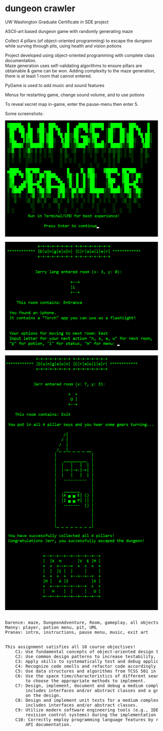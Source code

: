 # dungeon crawler

  
UW Washington Graduate Certificate in SDE project  
  
ASCII-art based dungeon game with randomly generating maze  
  
Collect 4 pillars (of object-oriented programming) to escape the dungeon  
while surving through pits, using health and vision potions  
  
Project developed using object-oriented programming with complete class documentation.  
Maze generation uses self-validating algorithms to ensure pillars are obtainable & game can be won. 
Adding complexity to the maze generation, there is at least 1 room that cannot entered.    
  
PyGame is used to add music and sound features  
  
Menus for restarting game, change sound volume, and to use potions  
  
To reveal secret map in-game, enter the pause-menu then enter 5.  

Some screenshots:  

![Screenshot1](https://github.com/darenceT/dungeon/blob/main/docs/screenshot1.png)  
  
![Screenshot2](https://github.com/darenceT/dungeon/blob/main/docs/screenshot2.png)  
  
![Screenshot3](https://github.com/darenceT/dungeon/blob/main/docs/screenshot3.png)  

  
  
<pre>

Darence: maze, DungeonAdventure, Room, gameplay, all objects, UML, sound & pause menu, art
Manny: player, potion menu, pit, UML
Pranav: intro, instructions, pause menu, music, exit art


This assignment satisfies all 10 course objectives! 
    C1: Use fundamental concepts of object-oriented design to write modular, extensible code
    C2: Use common design patterns to increase testability, readability, and maintainability of code
    C3: Apply skills to systematically test and debug applications
    C4: Recognize code smells and refactor code accordingly
    C5: Use data structures and algorithms from TCSS 501 in programming applications
    C6: Use the space time/characteristics of different search and sorting algorithms learned in TCSS 501
        to choose the appropriate methods to implement.
    C7: Design, implement, document and debug a medium complexity program with an object hierarchy that
        includes interfaces and/or abstract classes and a graphical user interface, given some guidance 
        on the design.
    C8: Design and implement unit tests for a medium complexity program with an object hierarchy that
        includes interfaces and/or abstract classes.
    C9: Utilize modern software engineering tools (e.g., IDEs, static checkers, unit testing frameworks,
        revision control systems) during the implementation of a medium complexity program.
    C10: Correctly employ programming language features by reading and interpreting the associated published
        API documentation.
</pre>
